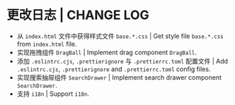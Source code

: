 # 更改日志 | CHANGE LOG

- 从 `index.html` 文件中获得样式文件 `base.*.css` | Get style file `base.*.css` from `index.html` file.
- 实现拖拽组件 `DragBall` | Implement drag component `DragBall`.
- 添加 `.eslintrc.cjs`, `.prettierignore` 与 `.prettierrc.toml` 配置文件 | Add `.eslintrc.cjs`, `.prettierignore` and `.prettierrc.toml` config files.
- 实现搜索抽屉组件 `SearchDrawer` | Implement search drawer component `SearchDrawer`.
- 支持 `i18n` | Support `i18n`.
